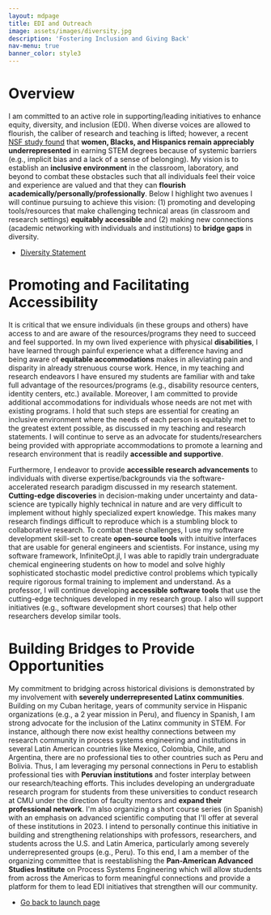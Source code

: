 ```yaml
---
layout: mdpage
title: EDI and Outreach
image: assets/images/diversity.jpg
description: 'Fostering Inclusion and Giving Back'
nav-menu: true
banner_color: style3
---
```


# Overview
I am committed to an active role in supporting/leading initiatives to enhance equity, diversity, and inclusion (EDI). When diverse voices are allowed to flourish, the caliber of research and teaching is lifted; however, a recent [NSF study found](https://ncses.nsf.gov/pubs/nsf21321/report/introduction) that <b>women, Blacks, and Hispanics remain appreciably underrepresented</b> in earning STEM degrees because of systemic barriers (e.g., implicit bias and a lack of a sense of belonging). My vision is to establish an <b>inclusive environment</b> in the classroom, laboratory, and beyond to combat these obstacles such that all individuals feel their voice and experience are valued and that they can <b>flourish academically/personally/professionally</b>. Below I highlight two avenues I will continue pursuing to achieve this vision: (1) promoting and developing tools/resources that make challenging technical areas (in classroom and research settings) <b>equitably accessible</b> and (2) making new connections (academic networking with individuals and institutions) to <b>bridge gaps</b> in diversity.

<ul class="actions">
    <li><a href="files/diversity.html" class="button icon fa-file">Diversity Statement</a></li>
</ul>

# Promoting and Facilitating Accessibility
It is critical that we ensure individuals (in these groups and others) have access to and are aware of the resources/programs they need to succeed and feel supported. In my own lived experience with physical <b>disabilities</b>, I have learned through painful experience what a difference having and being aware of <b>equitable accommodations</b> makes in alleviating pain and disparity in already strenuous course work. Hence, in my teaching and research endeavors I have ensured my students are familiar with and take full advantage of the resources/programs (e.g., disability resource centers, identity centers, etc.) available. Moreover, I am committed to provide additional accommodations for individuals whose needs are not met with existing programs. I hold that such steps are essential for creating an inclusive environment where the needs of each person is equitably met to the greatest extent possible, as discussed in my teaching and research statements. I will continue to serve as an advocate for students/researchers being provided with appropriate accommodations to promote a learning and research environment that is readily <b>accessible and supportive</b>.

Furthermore, I endeavor to provide <b>accessible research advancements</b> to individuals with diverse expertise/backgrounds via the software-accelerated research paradigm discussed in my research statement. <b>Cutting-edge discoveries</b> in decision-making under uncertainty and data-science are typically highly technical in nature and are very difficult to implement without highly specialized expert knowledge. This makes many research findings difficult to reproduce which is a stumbling block to collaborative research. To combat these challenges, I use my software development skill-set to create <b>open-source tools</b> with intuitive interfaces that are usable for general engineers and scientists. For instance, using my software framework, InfiniteOpt.jl, I was able to rapidly train undergraduate chemical engineering students on how to model and solve highly sophisticated stochastic model predictive control problems which typically require rigorous formal training to implement and understand. As a professor, I will continue developing <b>accessible software tools</b> that use the cutting-edge techniques developed in my research group. I also will support initiatives (e.g., software development short courses) that help other researchers develop similar tools. 

# Building Bridges to Provide Opportunities
My commitment to bridging across historical divisions is demonstrated by my involvement with <b>severely underrepresented Latinx communities</b>. Building on my Cuban heritage, years of community service in Hispanic organizations (e.g., a 2 year mission in Peru), and fluency in Spanish, I am strong advocate for the inclusion of the Latinx community in STEM. For instance, although there now exist healthy connections between my research community in process systems engineering and institutions in several Latin American countries like Mexico, Colombia, Chile, and Argentina, there are no professional ties to other countries such as Peru and Bolivia. Thus, I am leveraging my personal connections in Peru to establish professional ties with <b>Peruvian institutions</b> and foster interplay between our research/teaching efforts. This includes developing an undergraduate research program for students from these universities to conduct research at CMU under the direction of faculty mentors and <b>expand their professional network</b>. I'm also organizing a short course series (in Spanish) with an emphasis on advanced scientific computing that I'll offer at several of these institutions in 2023. I intend to personally continue this initiative in building and strengthening relationships with professors, researchers, and students across the U.S. and Latin America, particularly among severely underrepresented groups (e.g., Peru). To this end, I am a member of the organizing committee that is reestablishing the <b>Pan-American Advanced Studies Institute</b> on Process Systems Engineering which will allow students from across the Americas to form meaningful connections and provide a platform for them to lead EDI initiatives that strengthen will our community.

<ul class="actions">
    <li><a href="/#launch" class="button icon fa-arrow-left">Go back to launch page</a></li>
</ul>